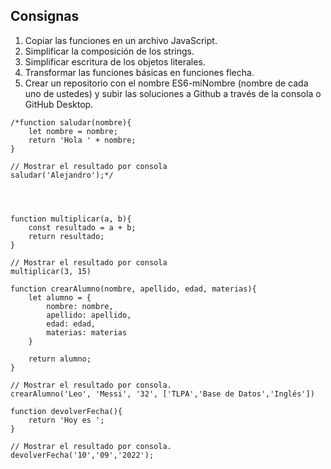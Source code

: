 ## Consignas
1. Copiar las funciones en un archivo JavaScript.
2. Simplificar la composición de los strings.
3. Simplificar escritura de los objetos literales.
4. Transformar las funciones básicas en funciones flecha.
5. Crear un repositorio con el nombre ES6-miNombre (nombre de cada uno de ustedes) y subir las soluciones a Github a través de la consola o GitHub Desktop.


```JS
/*function saludar(nombre){
    let nombre = nombre;
    return 'Hola ' + nombre;
}

// Mostrar el resultado por consola
saludar('Alejandro');*/
```


```JS



function multiplicar(a, b){
    const resultado = a + b;
    return resultado;
}

// Mostrar el resultado por consola
multiplicar(3, 15)
```


```JS
function crearAlumno(nombre, apellido, edad, materias){
    let alumno = {
        nombre: nombre,
        apellido: apellido,
        edad: edad,
        materias: materias
    }

    return alumno;
}

// Mostrar el resultado por consola.
crearAlumno('Leo', 'Messi', '32', ['TLPA','Base de Datos','Inglés'])
```


```JS
function devolverFecha(){
    return 'Hoy es ';
}

// Mostrar el resultado por consola.
devolverFecha('10','09','2022');
```